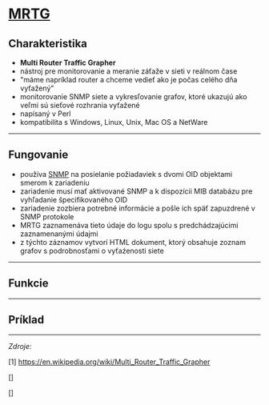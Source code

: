 # [MRTG](https://oss.oetiker.ch/mrtg/)

## Charakteristika

* **Multi Router Traffic Grapher**
* nástroj pre monitorovanie a meranie záťaže v sieti v reálnom čase
* "máme napríklad router a chceme vedieť ako je počas celého dňa vyťažený"
* monitorovanie SNMP siete a vykresľovanie grafov, ktoré ukazujú ako veľmi sú sieťové rozhrania vyťažené 
* napísaný v Perl 
* kompatibilita s Windows, Linux, Unix, Mac OS a NetWare

***

## Fungovanie

* používa [SNMP](https://github.com/matejperejda/aos-presentation/blob/master/SNMP.md) na posielanie požiadaviek s dvomi OID objektami smerom k zariadeniu
* zariadenie musí mať aktivované SNMP a k dispozícii MIB databázu pre vyhľadanie špecifikovaného OID
* zariadenie zozbiera potrebné informácie a pošle ich späť zapuzdrené v SNMP protokole
* MRTG zaznamenáva tieto údaje do logu spolu s predchádzajúcimi zaznamenanými údajmi
* z týchto záznamov vytvorí HTML dokument, ktorý obsahuje zoznam grafov s podrobnosťami o vyťaźenosti siete 

***

## Funkcie

***

## Príklad

***

*Zdroje:* 

[1] https://en.wikipedia.org/wiki/Multi_Router_Traffic_Grapher

[]

[]
